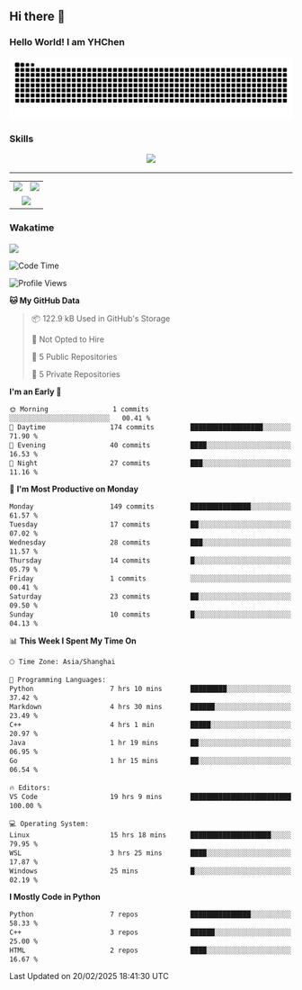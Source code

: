 
## Hi there 👋

<!--
**YHChen0511/YHChen0511** is a ✨ _special_ ✨ repository because its `README.md` (this file) appears on your GitHub profile.

Here are some ideas to get you started:

- 🔭 I’m currently working on ...
- 🌱 I’m currently learning ...
- 👯 I’m looking to collaborate on ...
- 🤔 I’m looking for help with ...
- 💬 Ask me about ...
- 📫 How to reach me: ...
- 😄 Pronouns: ...
- ⚡ Fun fact: ...
-->
### Hello World!  I am YHChen

![](https://raw.githubusercontent.com/YHChen0511/YHChen0511/refs/heads/output/github-contribution-grid-snake.svg)

### Skills

<p align="center">
  <a href="https://skillicons.dev">
    <img src="https://skillicons.dev/icons?i=python,pytorch,cpp,c,git,docker,sqlite,latex,java,go" />
  </a>
</p>

---
<div align="center">
  <table style="width:100%;">
    <tr>
      <!-- 第一个图片 -->
      <td align="center">
        <img height='200' src="https://github-readme-stats.vercel.app/api?username=YHChen0511&show_icons=true" />
      </td>
      <!-- 第二个图片 -->
      <td align="center">
        <img height='200' src="https://github-readme-stats.vercel.app/api/top-langs/?username=YHChen0511&layout=compact" />
      </td>
    </tr>
    <!-- 第三个图片 -->
    <tr>
      <td colspan="2" align="center">
        <img height="220" src="https://github-readme-activity-graph.vercel.app/graph?username=YHChen0511&theme=github-compact&hide_border=true&area=true" />
      </td>
    </tr>
  </table>
</div>

### Wakatime
<img align="center" src="https://github-readme-stats.vercel.app/api/wakatime?username=YHChen0511&theme=transparent&hide_border=true&layout=compact&langs_count=20&range=last_30_days" />

<!--START_SECTION:waka-->
![Code Time](http://img.shields.io/badge/Code%20Time-21%20hrs%201%20min-blue)

![Profile Views](http://img.shields.io/badge/Profile%20Views-124-blue)

**🐱 My GitHub Data** 

> 📦 122.9 kB Used in GitHub's Storage 
 > 
> 🚫 Not Opted to Hire
 > 
> 📜 5 Public Repositories 
 > 
> 🔑 5 Private Repositories 
 > 
**I'm an Early 🐤** 

```text
🌞 Morning                1 commits           ░░░░░░░░░░░░░░░░░░░░░░░░░   00.41 % 
🌆 Daytime                174 commits         ██████████████████░░░░░░░   71.90 % 
🌃 Evening                40 commits          ████░░░░░░░░░░░░░░░░░░░░░   16.53 % 
🌙 Night                  27 commits          ███░░░░░░░░░░░░░░░░░░░░░░   11.16 % 
```
📅 **I'm Most Productive on Monday** 

```text
Monday                   149 commits         ███████████████░░░░░░░░░░   61.57 % 
Tuesday                  17 commits          ██░░░░░░░░░░░░░░░░░░░░░░░   07.02 % 
Wednesday                28 commits          ███░░░░░░░░░░░░░░░░░░░░░░   11.57 % 
Thursday                 14 commits          █░░░░░░░░░░░░░░░░░░░░░░░░   05.79 % 
Friday                   1 commits           ░░░░░░░░░░░░░░░░░░░░░░░░░   00.41 % 
Saturday                 23 commits          ██░░░░░░░░░░░░░░░░░░░░░░░   09.50 % 
Sunday                   10 commits          █░░░░░░░░░░░░░░░░░░░░░░░░   04.13 % 
```


📊 **This Week I Spent My Time On** 

```text
🕑︎ Time Zone: Asia/Shanghai

💬 Programming Languages: 
Python                   7 hrs 10 mins       █████████░░░░░░░░░░░░░░░░   37.42 % 
Markdown                 4 hrs 30 mins       ██████░░░░░░░░░░░░░░░░░░░   23.49 % 
C++                      4 hrs 1 min         █████░░░░░░░░░░░░░░░░░░░░   20.97 % 
Java                     1 hr 19 mins        ██░░░░░░░░░░░░░░░░░░░░░░░   06.95 % 
Go                       1 hr 15 mins        ██░░░░░░░░░░░░░░░░░░░░░░░   06.54 % 

🔥 Editors: 
VS Code                  19 hrs 9 mins       █████████████████████████   100.00 % 

💻 Operating System: 
Linux                    15 hrs 18 mins      ████████████████████░░░░░   79.95 % 
WSL                      3 hrs 25 mins       ████░░░░░░░░░░░░░░░░░░░░░   17.87 % 
Windows                  25 mins             █░░░░░░░░░░░░░░░░░░░░░░░░   02.19 % 
```

**I Mostly Code in Python** 

```text
Python                   7 repos             ███████████████░░░░░░░░░░   58.33 % 
C++                      3 repos             ██████░░░░░░░░░░░░░░░░░░░   25.00 % 
HTML                     2 repos             ████░░░░░░░░░░░░░░░░░░░░░   16.67 % 
```




 Last Updated on 20/02/2025 18:41:30 UTC
<!--END_SECTION:waka-->